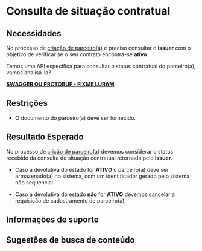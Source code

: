 # Consulta de situação contratual

## Necessidades

No processo de [criação de parceiro(a)](005-cricao-parceiro.md) é preciso consultar o **issuer** com o objetivo de 
verificar se o seu contrato encontra-se **ativo**.

Temos uma API específica para consultar o status contratual do parceiro(a), vamos analisá-la?

**[SWAGGER OU PROTOBUF - FIXME LURAM]()** 
    
## Restrições

- O documento do parceiro(a) deve ser fornecido.

## Resultado Esperado

No processo de [crição de parceiro(a)](005-cricao-parceiro.md) devemos considerar o status recebido da consulta de situação 
contratual retornada pelo **issuer**.

- Caso a devolutiva do estado for **ATIVO** o parceiro(a) deve ser armazenado(a) no sistema, com um identificador 
gerado pelo sistema não sequencial.

- Caso a devolutiva do estado **não** for **ATIVO** devemos cancelar a requisição de cadastramento de parceiro(a).

## Informações de suporte

## Sugestões de busca de conteúdo